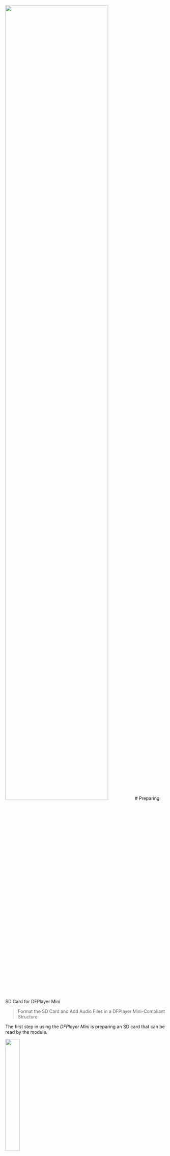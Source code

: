 <img src="/assets/images/amplifier.png" width="80%" height="80%" />
# Preparing SD Card for DFPlayer Mini

> Format the SD Card and Add Audio Files in a DFPlayer Mini-Compliant Structure

The first step in using the *DFPlayer Mini* is preparing an SD card that can be read by the module.

<img src="images/dfplayer_mini_sdcard_overview.png" width="30%" height="30%" />

By the end of this article, you will have a *compliant* SD card with audio files on it, ready to be recognized by the *DFPlayer Mini*.

## Overview

The primary audio source for the *DFPlayer Mini* is its internal SD card reader. The Micro SD card inserted into the reader must meet a few requirements for the *DFPlayer Mini* to recognize it:

* **Size:** *DFPlayer Mini* supports Micro SD cards with a maximum capacity of *32GB*. If your SD card is larger than that, *DFPlayer Mini* cannot read it.
* **Format:** The Micro SD card must use the `FAT16` or `FAT32` file system. If the card is formatted with a different file system, such as the popular `exFAT`, *DFPlayer Mini* won’t be able to read it.
* **Audio Format:** *DFPlayer Mini* supports three audio file formats: `MP3`, `WAV`, and `WMA`. However, your audio files must also use the correct bit rates and encodings. Otherwise, *DFPlayer Mini* will not be able to process the audio files.
* **Structure:** Audio files must be organized in a specific folder structure on the Micro SD card. If this structure is not followed, *DFPlayer Mini* may fail to find your audio files or may not play the correct files.

## 1. Health-Checking the SD Card

If you purchased a brand-new Micro SD card, chances are you are already set to go: most Micro SD cards come pre-formatted with `FAT32`.

However, if your SD card has been used before in other projects, it may be configured in a way that prevents *DFPlayer Mini* from recognizing it. It could be using an incompatible file system, or its storage space may have been partitioned into multiple separate drives.

To reset an SD card to factory defaults, follow these steps:

1. Insert the Micro SD card into your PC. If the Micro SD card doesn't fit, use an SD card adapter. If your PC doesn't have an SD card reader slot, you can use an external SD adapter connected via USB.

    <img src="images/sdcard_adapter_topangle_out.png" width="20%" height="20%" />

2. Open *Windows Explorer* and identify the drive corresponding to your SD card.

    <img src="images/sdcard_windows_explorer_drive.png" width="100%" height="100%" />

### Remove Partitions

If you see *multiple* new drives after inserting the SD card into your PC, the card has been *partitioned*. Even if you see just one drive, additional (hidden) partitions might still exist.

One simple way to ensure there are no partitions on your SD card is to use the free [SD Card Formatter](https://www.sdcard.org/downloads/formatter/sd-memory-card-formatter-for-windows-download/) from the *SD Card Consortium*.

> [!NOTE]  
> This tool is legitimate and comes from a trusted authority, but it lacks a valid digital signature and requires a full *Windows Installer* installation.

  <img src="images/sdmemorycardformatter_t.png" width="100%" height="30%" />

> [!NOTE]  
> Changing drive partition configuration requires *Administrator* privileges.

Once the *SD Card Formatter* has formatted the drive, it will contain just a single partition. However, the *SD Card Formatter* won’t let you choose the file system it uses. On SD cards larger than *4GB*, it defaults to `exFAT`, which is unsuitable for *DFPlayer Mini*.

### Switch to `FAT32` File System

To check the current file system used by your SD card, right-click its drive icon in *Windows Explorer* and choose `Properties`.

<img src="images/sdcard_windows_explorer_properties.png" width="50%" height="50%" />

Verify that the SD card is using the *FAT32* file system. If it shows *exFAT* (like in the picture), you need to reformat the SD card with the `FAT32` file system. *DFPlayer Mini* (like most DIY components) cannot read `exFAT`.

#### SD Cards Up to 4GB

SD cards up to a size of *4GB* can be directly converted to `FAT32` using the built-in tools in *Windows*:

1. Open *Windows Explorer*. Identify the drive that represents your SD card. Right-click on the SD card drive in *File Explorer* and select `Format...`:

    <img src="images/dfplayermini_format1_t.png" width="100%" height="100%" />

2. Select `FAT32` as the *File system*, check the box for `Quick Format`, and then click `Start`. The formatting begins, and after a few seconds, the SD card is initialized with the `FAT32` file system.

#### SD Cards Larger Than 4GB

SD cards with a capacity greater than *4GB* [cannot be converted to `FAT32`](https://done.land/components/data/storage/permanent/onsdcards/#converting-sd-card-media-to-fat32) using the native *Windows* system tools. You are then limited to the options `exFAT` and `NTFS`.

There is no technical reason for this limitation, so you can work around it with third-party tools (e.g., [fat32format](http://ridgecrop.co.uk/index.htm?guiformat.htm)). In my tests, however, all tools I found were unreliable and did not work on my machine. I was unable to find the reason.

As a solution, I created a new PowerShell command named `Show-Fat32Converter` that opens a graphical dialog and lets you quickly format any removable drive of any size with the `FAT32` file system in just a few seconds:


1. **Get DoneLandTools:**    
   [Download](https://done.land/tools/powershell/#install-donelandtools) the free *PowerShell* module [DoneLandTools](https://www.powershellgallery.com/packages/DoneLandTools/1.3.5):     
   ````
   Install-Module -Name DoneLandTools -Scope CurrentUser
   ````
2. **Re-Format SD Card:**    
    Open a *PowerShell* console, then run this command:    
    ````
    Show-Fat32Converter
    `````
    This opens a dialog that lets you [convert any SD card media](https://done.land/tools/powershell/#formatting-sd-cards) to `FAT32`.
    


   <img src="images/fat32_format_dfplayermini.png" width="100%" height="30%" />

3. *DoneLandTools* can be removed as easily as it was added:    
    ````
    Uninstall-Module -Name DoneLandTools
    ````
### Testing SD Card

The final step should be a quick test to ensure it works correctly. This test is important: SD cards can wear out over time, and it is not uncommon for older or low-quality SD cards to malfunction.

1. On your PC, copy a number of files (e.g., images, videos, or audio files) onto your SD card.
2. Eject the SD card, wait a moment, and then re-insert it.
3. Copy the files from your SD card into a temporary folder. Open the files to ensure they are intact.

## 2. Copying Audio Files Onto the SD Card

Next, copy the audio files you want *DFPlayer Mini* to play to your Micro SD card. You have several options for naming and organizing them.

### File Naming

Audio file names must start with a three- or four-digit number:

* **Prefix:** *DFPlayer Mini* only looks at the file name *prefix*, which must be numerical. The remainder of the file name is ignored.
* **Number of Digits:** *DFPlayer Mini* expects either **three** or **four** digits, depending on *where* you store the file.
* **Extension:** *DFPlayer Mini* automatically looks for the file extensions *mp3*, *wav*, and *wma*. So, a file can be named `0001.mp3`, `0023.wav`, `1097 my song.mp3`, `0345 another song.wma`, and so on.

<details><summary>8.3 Filenames</summary><br/>

Using a number as the sole file name ensures that your files will always stick to the required *8.3* naming scheme: *DFPlayer Mini* can only work with file names no longer than 8 characters (plus 3 characters for the file extension).

You *can* add additional information after the prefixing number, but this most likely extends the file name beyond 8 characters. Here is an example of an SD card with a few sound effects in the subfolder `\MP3`:



````
PS C:\> dir f:\ -Recurse -File


    Directory: F:\MP3


Mode                 LastWriteTime         Length Name
----                 -------------         ------ ----
-a----          9/6/2022   2:30 AM        2415454 0001_fir1.wav
-a----         3/22/2024   3:41 AM         243488 0002_pressluft.wav
-a----         3/22/2024   3:41 AM         285662 0003 624 Land.wav
-a----         3/22/2024   3:41 AM         286826 0004 624 Stadt.wav
````

The file `0003 624 Land.wav` is longer than 8 characters, which is perfectly fine: the `FAT32` file system automatically generates short *8.3-compliant* file names in the background. If you use long file names, always ensure the *short 8.3 file names* still adhere to the strict numbering scheme *DFPlayer Mini* requires:


````powershell
$sfs = New-Object -ComObject Scripting.FileSystemObject

Get-ChildItem -Path f:\ -Recurse -File | 
ForEach-Object {
  [PSCustomObject]@{
    'Long Name' = $_.Name
    '8.3 Name' = $sfs.GetFile($_.FullName).ShortPath | Split-Path -Leaf
  }
}
````

When you run this code (assuming your SD Card is drive `F:\`), this is the result:

````
Long Name          8.3 Name    
---------          --------    
0001_fir1.wav      0001_F~1.WAV
0002_pressluft.wav 0002_P~1.WAV
0003 624 Land.wav  000362~1.WAV
0004 624 Stadt.wav 000462~1.WAV
````
*DFPlayer Mini* sees the name in the column *8.3 Name*, while you can work with the long name on your PC.

</details>

Files can be stored at these locations on your SD Card:

| Location        | File Numbering     | Example            | Remarks                          | 
|-----------------|--------------------|--------------------|----------------------------------|
| Root Directory  | `0001.mpg`-`3000.mpg` | `play(1)`         | files are played in the sequence they were copied. | 
| `\MP3`          | `0001.mpg`-`3000.mpg` | `playMp3Folder(19)` | Simple setup                    | 
| `01`-`99`       | `001.mpg`-`255.mpg` | `playFolder(8, 12)`  | Allows categories               | 
| `\ADVERT`       | `0001.mpg`-`3000.mpg` | `playAdvertisement(1)` | Only for playing announcements/effects | 

In a nutshell:

* use the folder `\MP3` by default if you plan to control *DFPlayer Mini* via microcontroller and UART. 
* switch to numbered subfolders ( `\00`-`\99`) if you have a large number of files that you'd like to better organize into categories.

When you use push buttons to control *DFPlayer Mini* directly (without microcontroller), the folder structure is irrelevant. The buttons play *all* audio files - regardless of storage location - in the order in which they were originally copied to the SD card.


<details><summary>How DFPlayer Mini Searches For Audio Files On SD Cards</summary><br/>

In the root directory of your SD Card, you can store up to 3000 audio files. Their names must start with a *four-digit number*.

* **File Sequence:** *DFPlayer Mini* reads file entries in the order they appear in the file allocation table (FAT), so the playback order is determined by the order **in which you copied the files to the SD card**. Therefore, you must copy the files in the exact order in which you later want to play them back.
* **Direct Access:** You cannot reliably access individual files, i.e., ask *DFPlayer Mini* to play a *specific file* in this folder, because *DFPlayer Mini* uses the file allocation table and not the file name to identify it. So, when you ask *DFPlayer Mini* to play file number *5* (`play(5)`), it plays the fifth file that was copied to the SD Card, not the file named `0005.mp3`.

#### Workaround

The strange internal file index that *DFPlayer Mini* uses for files in the root folder is no problem when you adhere to these rules:

* Make sure your audio file naming starts at `0001`. You don't need to copy 3000 files, but the files you do copy need to use consecutive numbers.
* Sort the files by name, then copy the files in this order to your SD Card

This way, the file names and the copy order match, and you can later reliably select and play files by their name.

Here is a quick suggestion on how you can perform the copy job in *PowerShell*:


````powershell
Get-ChildItem -Path c:\path_to_audio_files -File |
  Sort-Object -Property Name |
  Copy-Item -Path e:\  # adjust drive letter of SD Card
````
### Subfolder `/MP3` (3000 Files)
When you create a subfolder named precisely `MP3`, this subfolder works exactly like the root folder and can hold up to 3000 files, however with this folder, you do not need to care about the copy order: *DFPlayer Mini* directly uses the file names for indexing, and when you later issue a `play(10)` command, it will play file `0010.mp3` (or `0010.wav` or `0010.wma`)

So the folder `MP3` is not limited to *.mp3* files despite its name.

### Numeric Folders (`/01` - `/99`, 255 Files each)
If you need to organize more than 999 audio files, or have special needs, you may use additional subfolders named `00`-`99`. 

Each subfolder can contain *3000* more files, however only the files `001` - `255` can be played directly (the UART commands use a *byte* to specify the file name).

The audio file names inside these subfolders must start with *three digits*, i.e. `001.mpg`, `002.wav`, `003 my song.mp3`, etc.

`playFolder(1, 5)` would play file `005.mp3` in folder `01`: `E:\01\005.mp3`.

### Effects Folder `/ADVERT`
The subfolder `/ADVERT` is a special-purpose folder that can be used for special effects, announcements, or advertisements (which coined the folder name): `playAdvertisement(1)` interrupts the currently playing track, plays the specified audio file from the `ADVERT` folder, **and then resumes** the original track.



</details>

## 3. Verifying Audio File Formats
With the SD Card prepared and audio files copied onto it, you are ready to test-drive *DFPlayer Mini*. 

Before you do, you may want to ensure that the audio files on your SD Card are using supported codecs and formats. 

### Supported Audio Formats

*DFPlayer Mini* can play back audio files in the formats *MP3*, *WAV*, and *WMA* **provided they are encoded in the correct way**:

| Format | Codec  | Bit Rate | Sample Rate | Channels | File Extension |
|--------|--------|----------|-------------|----------|---------------|
| MP3    | MPEG-1 Audio Layer III | 8 - 320 kbps | 8 kHz - 48 kHz | Mono, Stereo | `.mp3` |
| WAV    | ADPCM (IMA, Microsoft) | 32 - 384 kbps | 8 kHz - 48 kHz | Mono, Stereo | `.wav` |
| WMA    | Windows Media Audio | 32 - 192 kbps | 8 kHz - 48 kHz | Mono, Stereo | `.wma` |

So it is **not sufficient** to just select **any** *.mp3*, *.wav*, or *.wma* audio file. You **must** also ensure it uses the correct codec and is within supported bit rates.

This is especially important with *.wav* audio files: most use *uncompressed PCM* which is not supported by *DFPlayer Mini* due to its small buffer and the large audio file sizes. *.wav* files must use `ADPCM` which is a *compressed* format that reduces *16-bit uncompressed PCM* to *4-bit compressed* files, conveniently cutting down file sizes to *25%*.

### Examining Audio File Format

To ensure your audio files match the appropriate formats, you can use `Get-AudioFileInfo` from the PowerShell module *DoneLandTools* (see above). This tool internally uses the free open-source `ffprobe.exe` utility. On Windows, this utility is automatically downloaded if it is missing. On other operating systems, you can [download it manually](https://ffbinaries.com/downloads).

Here is PowerShell code which tests all your audio files on your SD Card (assuming the SD card is using drive letter `F:`):


````powershell
Get-ChildItem -Path f:\ -Recurse -File | 
  Get-AudioFileInfo | 
  Select-Object -Property Name, CodecDisplayName, SampleRate, BitsPerSample, SizeKB |
  Format-Table
````
 The result may look similar to this:

 ````
Name                      CodecDisplayName                SampleRate BitsPerSample SizeKB
----                      ----------------                ---------- ------------- ------
0006 AIRHORN_EQD.wav      PCM signed 16-bit little-endian      44100            16   10.4
0005 POLICE_WARNING.wav   PCM signed 16-bit little-endian      44100            16   40.7
0004 SIREN_PA20A_WAIL.wav PCM signed 16-bit little-endian      44100            16  411.6
0001 624 Stadt.wav        PCM signed 16-bit little-endian      48000            16  280.1
0002 624 Land.wav         PCM signed 16-bit little-endian      48000            16    279
0003 SIREN_2.wav          PCM signed 16-bit little-endian      44100            16   58.6
````
The result reveals that the audio files that I copied to my SD Card would not play in *DFPlayer Mini*: the *.wav* files use the uncompressed *PCM signed 16-bit little-endian* codec.

### Converting Audio File Format
If you come across audio files that are incompatible with *DFPlayer Mini*, you can use tools to convert audio files to a more appropriate format. 

For *.wav* files, for example, you can convert *PCM signed 16-bit little-endian* to *ADPCM IMA WAV*: while the sound quality remains the same, the now-compressed files require just 25% of their original storage space and can be played back in *DFPlayer Mini*.

Here is the new PowerShell command `Convert-AudioWavFile` from *DoneLandTools* that automatically converts all *.wav* audio files for you:


````powershell
Get-ChildItem -Path f:\ -Recurse -File | 
  Convert-AudioWavFile 
````
This command internally uses the free open-source utility `ffmpeg.exe`. On Windows, this utility is automatically downloaded if it is missing. On other operating systems, you can [download it manually](https://ffbinaries.com/downloads).

> [!IMPORTANT]
> **WARNING:** `Convert-AudioWavFile` is **very powerful** and performs an *in-place conversion*: any *.wav* files you select will be *replaced* with the new format. The old file is lost. If you'd like to keep the original file, add the parameter `-OutPath`,  and specify a new file name.

<details><summary>Batch-Converting Audio Files w/o Overwriting Original Files</summary><br/>

Here is a quick example that illustrates how you can batch-convert a large number of audio files without overwriting the original files.

In this scenario, I have copied the original audio files to a folder named `Audio`:


````
F:\
└───Audio
        0002 624 Land.wav
        0003 SIREN_2.wav
        0004 SIREN_PA20A_WAIL.wav
        0005 POLICE_WARNING.wav
        0006 AIRHORN_EQD.wav
        0001 624 Stadt.wav
````

This PowerShell code converts each file and places a *copy* in the new folder `MP3`, leaving the original files untouched:

````powershell
Get-ChildItem -Path f:\Audio -Recurse -File | 
Convert-AudioWavFile -OutPath {
  $parentFolder = $_.Directory.Parent.FullName
  $filename = $_.Name
  "$parentFolder\MP3\$filename".Replace('\\','\')
} 
````

And this is the result:

````
F:\
├───Audio
│       0002 624 Land.wav
│       0003 SIREN_2.wav
│       0004 SIREN_PA20A_WAIL.wav
│       0005 POLICE_WARNING.wav
│       0006 AIRHORN_EQD.wav
│       0001 624 Stadt.wav
│
└───MP3
        0002 624 Land.wav
        0003 SIREN_2.wav
        0004 SIREN_PA20A_WAIL.wav
        0005 POLICE_WARNING.wav
        0006 AIRHORN_EQD.wav
        0001 624 Stadt.wav
````

</details>
Once the conversion is complete, you can recheck the audio files to confirm that the codec has been changed successfully. As a bonus, the file sizes will have been significantly reduced — typically to about a quarter of their original size due to the compression process, making it more efficient for playback with *DFPlayer Mini*.


````
Name                      CodecDisplayName SampleRate BitsPerSample SizeKB
----                      ---------------- ---------- ------------- ------
0006 AIRHORN_EQD.wav      ADPCM IMA WAV         44100             4    3.1
0005 POLICE_WARNING.wav   ADPCM IMA WAV         44100             4   11.1
0004 SIREN_PA20A_WAIL.wav ADPCM IMA WAV         44100             4  104.1
0001 624 Stadt.wav        ADPCM IMA WAV         44100             4   65.1
0002 624 Land.wav         ADPCM IMA WAV         44100             4   65.1
0003 SIREN_2.wav          ADPCM IMA WAV         44100             4   15.1
````


> Tags: Audio, 3W, Amplifier, Mono, SD Card, MP3, WAV, WMA, Uart, FAT32, 8.3 File Name, ffmpeg, ffprobe, Audio Conversion, PCM, ADPCM

[Visit Page on Website](https://done.land/components/audio/playback/dfplayermini/preparesdcard?552913021514253708) - created 2025-02-13 - last edited 2025-02-13
